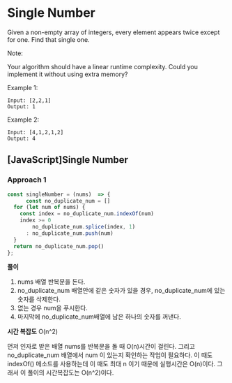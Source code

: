 # Single Number

Given a non-empty array of integers, every element appears twice except for one. Find that single one.

Note:

Your algorithm should have a linear runtime complexity. Could you implement it without using extra memory?

Example 1:

```
Input: [2,2,1]
Output: 1
```

Example 2:

```
Input: [4,1,2,1,2]
Output: 4
```

## [JavaScript]Single Number

### Approach 1

```js
const singleNumber = (nums)  => {
      const no_duplicate_num = []
  for (let num of nums) {
    const index = no_duplicate_num.indexOf(num)
    index >= 0
        no_duplicate_num.splice(index, 1)
      : no_duplicate_num.push(num)
  }
  return no_duplicate_num.pop()
};
```

**풀이**

1. nums 배열 반복문을 돈다.
2. no_duplicate_num 배열안에 같은 숫자가 있을 경우, no_duplicate_num에 있는 숫자를 삭제한다.
3. 없는 경우 num을 푸시한다.
4. 마지막에 no_duplicate_num배열에 남은 하나의 숫자를 꺼낸다.

**시간 복잡도**
O(n^2)

먼저 인자로 받은 배열 nums를 반복문을 돌 때 O(n)시간이 걸린다. 그리고 no_duplicate_num 배열에서 num 이 있는지 확인하는 작업이 필요하다. 이 때도 indexOf() 메소드를 사용하는데 이 때도 최대 n 이기 때문에 실행시간은 O(n)이다. 그래서 이 풀이의 시간복잡도는 O(n^2)이다.
